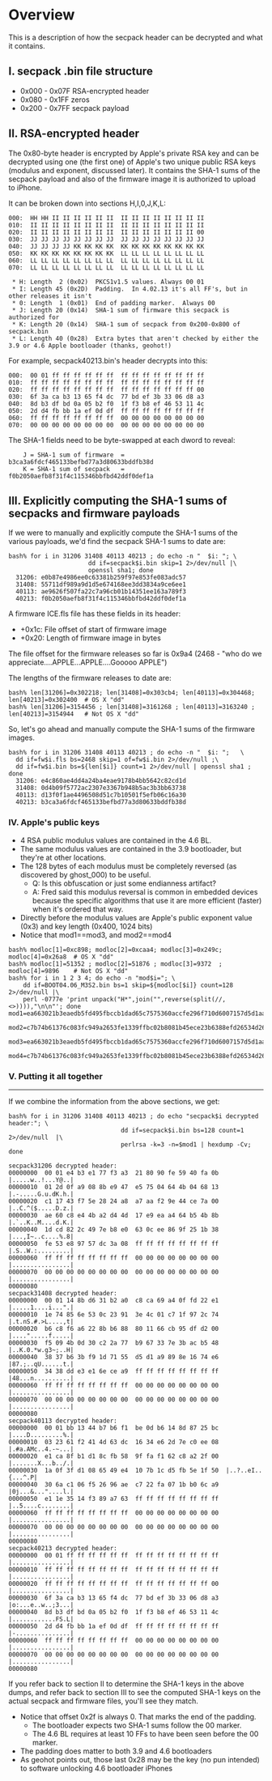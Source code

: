 # Overview #

This is a description of how the secpack header can be decrypted and what it contains.

## I.  secpack .bin file structure ##
  * 0x000 - 0x07F RSA-encrypted header
  * 0x080 - 0x1FF zeros
  * 0x200 - 0x7FF secpack payload

## II.  RSA-encrypted header ##
The 0x80-byte header is encrypted by Apple's private RSA key and can be decrypted using
one (the first one) of Apple's two unique public RSA keys (modulus and exponent, discussed later). It contains the SHA-1 sums
of the secpack payload and also of the firmware image it is authorized
to upload to iPhone.

It can be broken down into sections H,I,0,J,K,L:
```
000:  HH HH II II II II II II  II II II II II II II II
010:  II II II II II II II II  II II II II II II II II
020:  II II II II II II II II  II II II II II II II 00
030:  JJ JJ JJ JJ JJ JJ JJ JJ  JJ JJ JJ JJ JJ JJ JJ JJ
040:  JJ JJ JJ JJ KK KK KK KK  KK KK KK KK KK KK KK KK
050:  KK KK KK KK KK KK KK KK  LL LL LL LL LL LL LL LL
060:  LL LL LL LL LL LL LL LL  LL LL LL LL LL LL LL LL
070:  LL LL LL LL LL LL LL LL  LL LL LL LL LL LL LL LL
```

```
 * H: Length  2 (0x02)  PKCS1v1.5 values. Always 00 01
 * I: Length 45 (0x2D)  Padding.  In 4.02.13 it's all FF's, but in other releases it isn't
 * 0: Length  1 (0x01)  End of padding marker.  Always 00
 * J: Length 20 (0x14)  SHA-1 sum of firmware this secpack is authorized for
 * K: Length 20 (0x14)  SHA-1 sum of secpack from 0x200-0x800 of secpack.bin
 * L: Length 40 (0x28)  Extra bytes that aren't checked by either the 3.9 or 4.6 Apple bootloader (thanks, geohot!)
```

For example, secpack40213.bin's header decrypts into this:
```
000:  00 01 ff ff ff ff ff ff  ff ff ff ff ff ff ff ff
010:  ff ff ff ff ff ff ff ff  ff ff ff ff ff ff ff ff
020:  ff ff ff ff ff ff ff ff  ff ff ff ff ff ff ff 00
030:  6f 3a ca b3 13 65 f4 dc  77 bd ef 3b 33 06 d8 a3
040:  8d b3 df bd 0a 05 b2 f0  1f f3 b8 ef 46 53 11 4c
050:  2d d4 fb bb 1a ef 0d df  ff ff ff ff ff ff ff ff
060:  ff ff ff ff ff ff ff ff  00 00 00 00 00 00 00 00
070:  00 00 00 00 00 00 00 00  00 00 00 00 00 00 00 00
```

The SHA-1 fields need to be byte-swapped at each dword to reveal:
```
    J = SHA-1 sum of firmware  = b3ca3a6fdcf465133befbd77a3d80633bddfb38d
    K = SHA-1 sum of secpack   = f0b2050aefb8f31f4c115346bbfbd42ddf0def1a
```

## III. Explicitly computing the SHA-1 sums of secpacks and firmware payloads ##
If we were to manually and explicitly compute the SHA-1 sums of the various payloads, we'd find the secpack SHA-1 sums  to date are:
```
bash% for i in 31206 31408 40113 40213 ; do echo -n "  $i: "; \
                      dd if=secpack$i.bin skip=1 2>/dev/null |\
                      openssl sha1; done
  31206: e0b87e4986ee0c63381b259f97e853fe083adc57
  31408: 55711df989a9d1d5e674168ee3dd3834a9ce6ee1
  40113: ae9626f507fa22c7a96cb01b14351ee163a789f3
  40213: f0b2050aefb8f31f4c115346bbfbd42ddf0def1a
```

A firmware ICE.fls file has these fields in its header:
  * +0x1c: File offset of start of firmware image
  * +0x20: Length of firmware image in bytes

The file offset for the firmware releases so far is 0x9a4 (2468 - "who do we appreciate....APPLE...APPLE....Gooooo APPLE")

The lengths of the firmware releases to date are:
```
bash% len[31206]=0x302218; len[31408]=0x303cb4; len[40113]=0x304468; len[40213]=0x302400  # OS X "dd"
bash% len[31206]=3154456 ; len[31408]=3161268 ; len[40113]=3163240 ; len[40213]=3154944   # Not OS X "dd"
```
So, let's go ahead and manually compute the SHA-1 sums of the firmware images.
```
bash% for i in 31206 31408 40113 40213 ; do echo -n "  $i: ";   \
  dd if=fw$i.fls bs=2468 skip=1 of=fw$i.bin 2>/dev/null ;\
  dd if=fw$i.bin bs=${len[$i]} count=1 2>/dev/null | openssl sha1 ; done
  31206: e4c860ae4dd4a24ba4eae9178b4bb5642c82cd1d
  31408: 0d4b09f5772ac2307e3367b948b5ac3b3bb63738
  40113: d13f0f1ae4496508d51c7b10501f5efb06c16a30
  40213: b3ca3a6fdcf465133befbd77a3d80633bddfb38d
```

### IV.  Apple's public keys ###

  * 4 RSA public modulus values are contained in the 4.6 BL.
  * The same modulus values are contained in the 3.9 bootloader, but they're at other locations.
  * The 128 bytes of each modulus must be completely reversed (as discovered by ghost\_000) to be useful.
    * Q: Is this obfuscation or just some endianness artifact?
    * A: Fred said this modulus reversal is common in embedded devices because the specific algorithms that use it are more efficient (faster) when it's ordered that way.
  * Directly before the modulus values are Apple's public exponent value (0x3) and key length (0x400, 1024 bits)
  * Notice that mod1==mod3, and mod2==mod4
```
bash% modloc[1]=0xc898; modloc[2]=0xcaa4; modloc[3]=0x249c; modloc[4]=0x26a8  # OS X "dd"
bash% modloc[1]=51352 ; modloc[2]=51876 ; modloc[3]=9372  ; modloc[4]=9896    # Not OS X "dd"
bash% for i in 1 2 3 4; do echo -n "mod$i="; \
    dd if=BOOT04.06_M3S2.bin bs=1 skip=${modloc[$i]} count=128 2>/dev/null |\
    perl -0777e 'print unpack("H*",join("",reverse(split(//,<>)))),"\n\n"'; done
mod1=ea663021b3eaedb5fd495fbccb1dad65c7575360accfe296f710d6007157d5d1aa150cbd3c2e8c879e4bb4b5c4669f463dd15efc0573b17872aced1e8089e54fe0c5576b9aad88374a5704c58527a44fe13480b27929b5e3db72c210c634cb4ff2d17a180ea143860122ae0b084d323f54b28214d819dad8a2f90c874e9fbc05

mod2=c7b74b61376c083fc949a2653fe1339ffbc02b8081b45ece23b6388efd26534d264f33571b7a16cfe2167c4bd8bab9af4dc3da78212fdef92eebd0cb84d86b41a35d0fc2a8e3062473c11cb22694dffb95d61727a0cee9c0064c513931fdcf126ecb827a4e91f4686ca037645706f973b0cc53cf8c5844ce9d7b75e3baae230b

mod3=ea663021b3eaedb5fd495fbccb1dad65c7575360accfe296f710d6007157d5d1aa150cbd3c2e8c879e4bb4b5c4669f463dd15efc0573b17872aced1e8089e54fe0c5576b9aad88374a5704c58527a44fe13480b27929b5e3db72c210c634cb4ff2d17a180ea143860122ae0b084d323f54b28214d819dad8a2f90c874e9fbc05

mod4=c7b74b61376c083fc949a2653fe1339ffbc02b8081b45ece23b6388efd26534d264f33571b7a16cfe2167c4bd8bab9af4dc3da78212fdef92eebd0cb84d86b41a35d0fc2a8e3062473c11cb22694dffb95d61727a0cee9c0064c513931fdcf126ecb827a4e91f4686ca037645706f973b0cc53cf8c5844ce9d7b75e3baae230b
```



### V.  Putting it all together ###

---


If we combine the information from the above sections, we get:
```
bash% for i in 31206 31408 40113 40213 ; do echo "secpack$i decrypted header:"; \
                               dd if=secpack$i.bin bs=128 count=1 2>/dev/null  |\
                               perlrsa -k=3 -n=$mod1 | hexdump -Cv; done

secpack31206 decrypted header:
00000000  00 01 e4 b3 e1 77 f3 a3  21 80 90 fe 59 40 fa 0b  |.....w..!...Y@..|
00000010  01 2d 0f a9 08 8b e9 47  e5 75 04 64 4b 04 68 13  |.-.....G.u.dK.h.|
00000020  c1 17 43 f7 5e 28 24 a8  a7 aa f2 9e 44 ce 7a 00  |..C.^($.....D.z.|
00000030  ae 60 c8 e4 4b a2 d4 4d  17 e9 ea a4 64 b5 4b 8b  |.`..K..M....d.K.|
00000040  1d cd 82 2c 49 7e b8 e0  63 0c ee 86 9f 25 1b 38  |...,I~..c....%.8|
00000050  fe 53 e8 97 57 dc 3a 08  ff ff ff ff ff ff ff ff  |.S..W.:.........|
00000060  ff ff ff ff ff ff ff ff  00 00 00 00 00 00 00 00  |................|
00000070  00 00 00 00 00 00 00 00  00 00 00 00 00 00 00 00  |................|
00000080
secpack31408 decrypted header:
00000000  00 01 14 8b d6 31 b2 a0  c8 ca 69 a4 0f fd 22 e1  |.....1....i...".|
00000010  1e 74 85 6e 53 0c 23 91  3e 4c 01 c7 1f 97 2c 74  |.t.nS.#.>L....,t|
00000020  b6 c8 f6 a6 22 8b b6 88  80 11 66 cb 95 df d2 00  |....".....f.....|
00000030  f5 09 4b 0d 30 c2 2a 77  b9 67 33 7e 3b ac b5 48  |..K.0.*w.g3~;..H|
00000040  38 37 b6 3b f9 1d 71 55  d5 d1 a9 89 8e 16 74 e6  |87.;..qU......t.|
00000050  34 38 dd e3 e1 6e ce a9  ff ff ff ff ff ff ff ff  |48...n..........|
00000060  ff ff ff ff ff ff ff ff  00 00 00 00 00 00 00 00  |................|
00000070  00 00 00 00 00 00 00 00  00 00 00 00 00 00 00 00  |................|
00000080
secpack40113 decrypted header:
00000000  00 01 bb 13 44 b7 b6 f1  be 0d b6 14 8d 87 25 bc  |....D.........%.|
00000010  03 23 61 f2 41 4d 63 dc  16 34 e6 2d 7e c0 ee 08  |.#a.AMc..4.-~...|
00000020  e1 ca 8f b1 d1 8c fb 58  9f fa f1 62 c8 a2 2f 00  |.......X...b../.|
00000030  1a 0f 3f d1 08 65 49 e4  10 7b 1c d5 fb 5e 1f 50  |..?..eI..{...^.P|
00000040  30 6a c1 06 f5 26 96 ae  c7 22 fa 07 1b b0 6c a9  |0j...&..."....l.|
00000050  e1 1e 35 14 f3 89 a7 63  ff ff ff ff ff ff ff ff  |..5....c........|
00000060  ff ff ff ff ff ff ff ff  00 00 00 00 00 00 00 00  |................|
00000070  00 00 00 00 00 00 00 00  00 00 00 00 00 00 00 00  |................|
00000080
secpack40213 decrypted header:
00000000  00 01 ff ff ff ff ff ff  ff ff ff ff ff ff ff ff  |................|
00000010  ff ff ff ff ff ff ff ff  ff ff ff ff ff ff ff ff  |................|
00000020  ff ff ff ff ff ff ff ff  ff ff ff ff ff ff ff 00  |................|
00000030  6f 3a ca b3 13 65 f4 dc  77 bd ef 3b 33 06 d8 a3  |o:...e..w..;3...|
00000040  8d b3 df bd 0a 05 b2 f0  1f f3 b8 ef 46 53 11 4c  |............FS.L|
00000050  2d d4 fb bb 1a ef 0d df  ff ff ff ff ff ff ff ff  |-...............|
00000060  ff ff ff ff ff ff ff ff  00 00 00 00 00 00 00 00  |................|
00000070  00 00 00 00 00 00 00 00  00 00 00 00 00 00 00 00  |................|
00000080
```

If you refer back to section II to determine the SHA-1 keys in the above dumps,
and refer back to section III to see the computed SHA-1 keys on the actual
secpack and firmware files, you'll see they match.

  * Notice that offset 0x2f is always 0.  That marks the end of the padding.
    * The bootloader expects two SHA-1 sums follow the 00 marker.
    * The 4.6 BL requires at least 10 FFs to have been seen before the 00 marker.
  * The padding does matter to both 3.9 and 4.6 bootloaders
  * As geohot points out, those last 0x28 may be the key (no pun intended) to software unlocking 4.6 bootloader iPhones